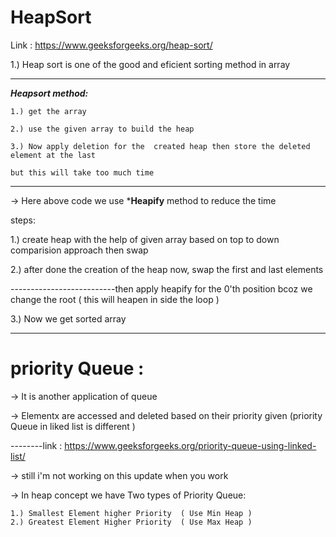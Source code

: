 # HeapSort

Link : https://www.geeksforgeeks.org/heap-sort/

1.) Heap sort is one of the good and eficient sorting method in array

---

***Heapsort method:***

    1.) get the array
  
    2.) use the given array to build the heap
  
    3.) Now apply deletion for the  created heap then store the deleted element at the last
  
    but this will take too much time
    
---

 -> Here above code we use ***Heapify** method to reduce the time
 
 steps:
 
  1.) create heap with the help of given array based on top to down comparision approach then swap
  
  2.) after done the creation of the heap now, swap the first and last elements 
  
   --------------------------then apply heapify for the 0'th position bcoz we change the root (  this will heapen in side the loop )
   
  3.) Now we get sorted array
  
  ---
  
  # priority Queue :
  
   -> It is another application of queue 
   
   -> Elementx are accessed and deleted based on their priority given (priority Queue in liked list is different )
   
   --------link : https://www.geeksforgeeks.org/priority-queue-using-linked-list/
   
   -> still i'm not working on this update when you work
   
   -> In heap concept we have Two types of Priority Queue:
   
    1.) Smallest Element higher Priority  ( Use Min Heap )
    2.) Greatest Element Higher Priority  ( Use Max Heap )
    
